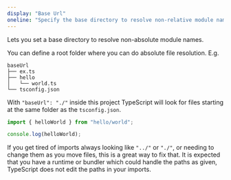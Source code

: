 ```yaml
---
display: "Base Url"
oneline: "Specify the base directory to resolve non-relative module names."
---
```


Lets you set a base directory to resolve non-absolute module names.

You can define a root folder where you can do absolute file resolution. E.g.

```
baseUrl
├── ex.ts
├── hello
│   └── world.ts
└── tsconfig.json
```

With `"baseUrl": "./"` inside this project TypeScript will look for files starting at the same folder as the `tsconfig.json`.

```ts
import { helloWorld } from "hello/world";

console.log(helloWorld);
```

If you get tired of imports always looking like `"../"` or `"./"`, or needing to change them as you move files, this is a great way to fix that. It is expected that you have a runtime or bundler which could handle the paths as given, TypeScript does not edit the paths in your imports.
